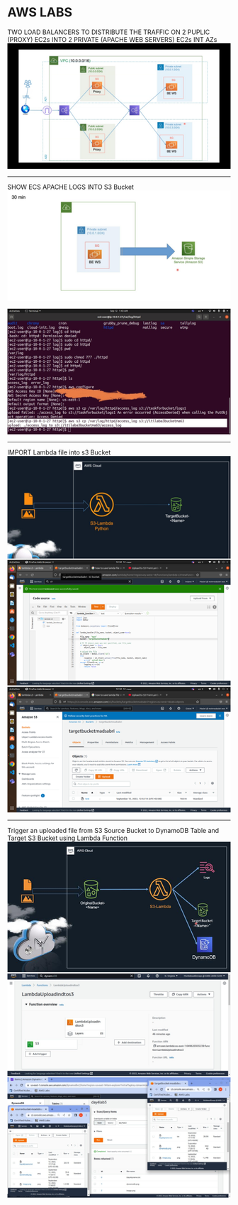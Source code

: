 #             AWS LABS

 TWO LOAD BALANCERS TO DISTRIBUTE THE TRAFFIC ON 2 PUPLIC (PROXY) EC2s INTO 2 PRIVATE (APACHE WEB SERVERS) EC2s INT AZs      
<img src="https://github.com/MohmadSabri98/AWS/blob/main/LoadBalancers_with_Proxy_servers.jpeg?raw=true" alt="Alt text" title="Optional title">

-------------------------------------------------------------------------------------------------------
 SHOW ECS APACHE LOGS INTO S3  Bucket      
<img src="https://github.com/MohmadSabri98/AWS/blob/main/importApache-Logs_intos3.jpeg?raw=true" alt="Alt text" title="Optional title">

<img src="https://github.com/MohmadSabri98/AWS/blob/main/show_Apache_logs_s3/apachelogs_s3.jpeg?raw=true" alt="Alt text" title="Optional title">

   ----------------------------------------------------------------------------------------------------------------


   IMPORT Lambda file into s3 Bucket  
<img src="https://github.com/MohmadSabri98/AWS/blob/main/import_txtfile_from_lambda_into_s3.jpeg?raw=true" alt="Alt text" title="Optional title">
<img src="https://github.com/MohmadSabri98/AWS/blob/main/import_file_from_lambda/imLambda1.png?raw=true" alt="Alt text" title="Optional title">
<img src="https://github.com/MohmadSabri98/AWS/blob/main/import_file_from_lambda/imLamda2.png?raw=true" alt="Alt text" title="Optional title">

   ----------------------------------------------------------------------------------------------------------------
 Trigger an uploaded file from S3 Source Bucket to DynamoDB Table and Target S3 Bucket using Lambda Function 
<img src="https://github.com/MohmadSabri98/AWS/blob/main/lambda_dynamoDb_s3.jpeg?raw=true" alt="Alt text" title="Optional title">
<img src="https://github.com/MohmadSabri98/AWS/blob/main/lamda_and_dynamoDB/1dynamo.jpeg?raw=true" alt="Alt text" title="Optional title">
<img src="https://github.com/MohmadSabri98/AWS/blob/main/lamda_and_dynamoDB/2dynamo.jpeg?raw=true" alt="Alt text" title="Optional title">
